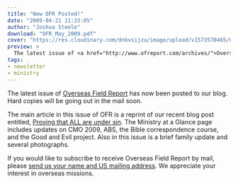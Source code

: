 ```yaml
---
title: "New OFR Posted!"
date: "2009-04-21 11:33:05"
author: "Joshua Steele"
download: "OFR_May_2009.pdf"
cover: "https://res.cloudinary.com/dnkvsijzu/image/upload/v1573570465/OFReport/2009-04-21-new-ofr-posted/all-under-sin-web-12-6_wgwuaj.jpg"
preview: >
  The latest issue of <a href="http://www.ofreport.com/archives/">Overseas Field Report</a> has now been posted to our blog. Hard copies will be going out in the mail soon.
tags:
- newsletter
- ministry
---
```


The latest issue of <a href="http://www.ofreport.com/archives/">Overseas Field Report</a> has now been posted to our blog. Hard copies will be going out in the mail soon.

The main article in this issue of OFR is a reprint of our recent blog post entitled, <a href="http://www.ofreport.com/2009/04/proving-that-all-are-under-sin/">Proving that ALL are under sin</a>. The Ministry at a Glance page includes updates on CMO 2009, ABS, the Bible correspondence course, and the Good and Evil project. Also in this issue is a brief family update and several photographs.

If you would like to subscribe to receive Overseas Field Report by mail, please <a href="http://www.ofreport.com/contact/">send us your name and US mailing address</a>. We appreciate your interest in overseas missions.
